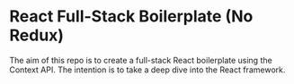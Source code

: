 # React Full-Stack Boilerplate (No Redux)
The aim of this repo is to create a full-stack React boilerplate using the Context API. The intention is to take a deep dive into the React framework.

